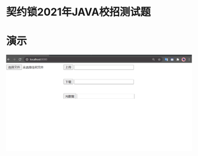 # 契约锁2021年JAVA校招测试题

# 演示

![](https://raw.githubusercontent.com/THB99/img/master/img/qiyuesuo.gif)

